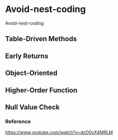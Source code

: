 # Avoid-nest-coding
Avoid-nest-coding

## Table-Driven Methods
## Early Returns
## Object-Oriented
## Higher-Order Function
## Null Value Check

### Reference
https://www.youtube.com/watch?v=dzO0yX4MRLM
